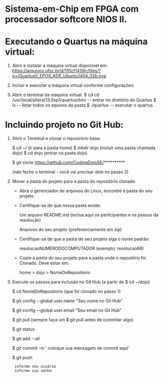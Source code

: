 # Sistema-em-Chip em FPGA com processador softcore NIOS II.

# Executando o Quartus na máquina virtual:

1. Abrir e instalar a máquina virtual disponível em:
  https://arquivos.ufsc.br/d/110cf1439c/files/?p=/QuartusII_EPOS_KDE_Ubuntu1404_32b.ova
  
2. Incluir e executar a máquina virtual conforme configurações:

3. Abrir o terminal da máquina virtual:
	$ cd cd /usr/local/altera/13.0sp1/quartus/bin/    		-- entrar no diretório do Quartus
	$ ls                                              		-- listar todos os aquivos da pasta
	$ ./quartus                                      		-- executar o quartus


# Incluindo projeto no Git Hub:

1. Abrir o Terminal e clonar o reposirório base:

	$ cd ~/			(ir para a pasta home)
	$ mkdir dojo		(incluir uma pasta chamada dojo)
	$ cd dojo		(entrar na pasta dojo)
	
	$ git clone https://github.com/CodingDojoSE/**********

	(não feche o terminal - você vai precisar dele no passo 3)
	
	

2. Mover a pasta do projeto para a pasta do repositório clonado

	- Abra o gerenciador de arquivos do Linux, encontre a pasta do seu projeto

	- Certifique-se de que nessa pasta existe:
	
		Um arquivo README.md		(inclua aqui os participantes e os passos da resolução)

		Arquivos do seu projeto		(preferenciamente em zip)
	
	- Certifique-se de que a pasta do seu projeto siga o nome padrão:

		resolucaoNUMERODOCOMPUTADOR	(exemplo: resolucao66)

	- Copie a pasta do seu projeto para a pasta onde o repositírio foi Clonado. Deve estar em:

		home > dojo > NomeDoRepositorio
		
		

3. Execute os passos para inclusão no Git Hub (a partir de $ cd ~/dojo)

	$ cd NomeDoRepositorio	(que foi clonado no passo 1)

	$ git config --global user.name "Seu nome no Git Hub"
	
	$ git config --global user.email "Seu email no Git Hub"
	
	$ git pull		(sempre faça um $ git pull antes de commitar algo)
	
	$ git status
	
	$ git add --all
	
	$ git commit -m ' coloque sua mensagem de commit aqui'
	
	$ git push
	
	
		informe seu usuário
		informe sua senha 

		
